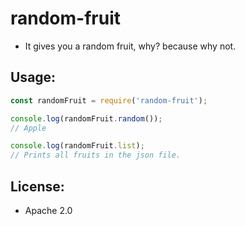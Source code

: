 # random-fruit

- It gives you a random fruit, why? because why not.

## Usage:

```js
const randomFruit = require('random-fruit');

console.log(randomFruit.random());
// Apple

console.log(randomFruit.list);
// Prints all fruits in the json file.

```

## License:

- Apache 2.0